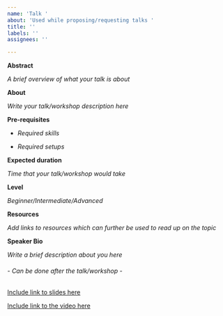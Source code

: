 ```yaml
---
name: 'Talk '
about: 'Used while proposing/requesting talks '
title: ''
labels: ''
assignees: ''

---
```


**Abstract**

_A brief overview of what your talk is about_

**About**

_Write your talk/workshop description here_

**Pre-requisites**

- _Required skills_

- _Required setups_

**Expected duration**

_Time that your talk/workshop would take_

**Level**

_Beginner/Intermediate/Advanced_

**Resources**

_Add links to resources which can further be used to read up on the topic_

**Speaker Bio**

_Write a brief description about you here_


###### - Can be done after the talk/workshop -

[Include link to slides here](link)

[Include link to the video here](link)
